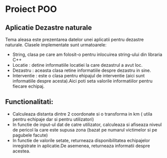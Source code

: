# Proiect POO 
## Aplicatie Dezastre naturale


Tema aleasa este prezentarea datelor unei aplicatii pentru dezastre naturale.
Clasele implementate sunt urmatoarele:

- String, clasa pe care am folosit-o pentru inlocuirea string-ului din libraria C++
- Locatie : detine informatiile locatiei la care dezastrul a avut loc.
- Dezastru : aceasta clasa retine informatiile despre dezastru in sine.
- Interventie : este o clasa pentru ehipajul de interventie (aici sunt informatiile despre acesta).Aici poti seta valorile informatiilor pentru fiecare echipaj.

## Functionalitati:

- Calculeaza distanta dintre 2 coordonate si o transforma in km ( utila pentru echipaje dar si pentru utilizatori)
- In functie de input-ul dat de catre utilizator, calculeaza si afiseaza niveul de pericol la care este supusa zona (bazat pe numarul victimelor si pe pagubele facute)
- In functie de valorile setate, returneaza disponibilitatea echipajelor inregistrate in aplicatie.De asemenea, returneaza informatii despre acestea.

[//]: # (These are reference links used in the body of this note and get stripped out when the markdown processor does its job. There is no need to format nicely because it shouldn't be seen. Thanks SO - http://stackoverflow.com/questions/4823468/store-comments-in-markdown-syntax)

[dill]: <https://github.com/joemccann/dillinger>
[git-repo-url]: <https://github.com/joemccann/dillinger.git>
[john gruber]: <http://daringfireball.net>
[df1]: <http://daringfireball.net/projects/markdown/>
[markdown-it]: <https://github.com/markdown-it/markdown-it>
[Ace Editor]: <http://ace.ajax.org>
[node.js]: <http://nodejs.org>
[Twitter Bootstrap]: <http://twitter.github.com/bootstrap/>
[jQuery]: <http://jquery.com>
[@tjholowaychuk]: <http://twitter.com/tjholowaychuk>
[express]: <http://expressjs.com>
[AngularJS]: <http://angularjs.org>
[Gulp]: <http://gulpjs.com>

[PlDb]: <https://github.com/joemccann/dillinger/tree/master/plugins/dropbox/README.md>
[PlGh]: <https://github.com/joemccann/dillinger/tree/master/plugins/github/README.md>
[PlGd]: <https://github.com/joemccann/dillinger/tree/master/plugins/googledrive/README.md>
[PlOd]: <https://github.com/joemccann/dillinger/tree/master/plugins/onedrive/README.md>
[PlMe]: <https://github.com/joemccann/dillinger/tree/master/plugins/medium/README.md>
[PlGa]: <https://github.com/RahulHP/dillinger/blob/master/plugins/googleanalytics/README.md>
